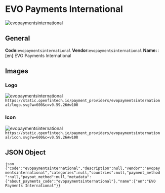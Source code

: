 # EVO Payments International 
![evopaymentsinternational](https://static.openfintech.io/payment_providers/evopaymentsinternational/logo.svg?w=600&c=v0.59.26#w100) 
## General 
**Code:**`evopaymentsinternational` 
**Vendor:**`evopaymentsinternational` 
**Name:** 
:	[en] EVO Payments International 
## Images 
### Logo 
![evopaymentsinternational](https://static.openfintech.io/payment_providers/evopaymentsinternational/logo.svg?w=600&c=v0.59.26#w100) 
``` https://static.openfintech.io/payment_providers/evopaymentsinternational/logo.svg?w=600&c=v0.59.26#w100 ``` 
### Icon 
![evopaymentsinternational](https://static.openfintech.io/payment_providers/evopaymentsinternational/icon.svg?w=600&c=v0.59.26#w100) 
``` https://static.openfintech.io/payment_providers/evopaymentsinternational/icon.svg?w=600&c=v0.59.26#w100 ``` 
## JSON Object 
```json {"code":"evopaymentsinternational","description":null,"vendor":"evopaymentsinternational","categories":null,"countries":null,"payment_method":null,"payout_method":null,"metadata":{"about_payments_code":"evopaymentsinternational"},"name":{"en":"EVO Payments International"}} ``` 
